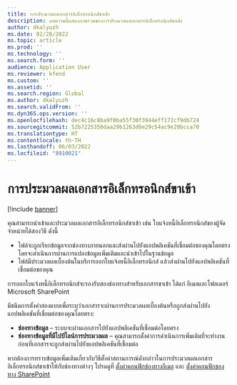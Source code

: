 ```yaml
---
title: การประมวลผลเอกสารอิเล็กทรอนิกส์ขาเข้า
description: บทความนี้แสดงภาพรวมของการประมวลผลเอกสารอิเล็กทรอนิกส์ขาเข้า
author: dkalyuzh
ms.date: 02/28/2022
ms.topic: article
ms.prod: ''
ms.technology: ''
ms.search.form: ''
audience: Application User
ms.reviewer: kfend
ms.custom: ''
ms.assetid: ''
ms.search.region: Global
ms.author: dkalyuzh
ms.search.validFrom: ''
ms.dyn365.ops.version: ''
ms.openlocfilehash: dec4c16c8ba9f0ba55f30f3944eff172cf9db724
ms.sourcegitcommit: 52b7225350daa29b1263d8e29c54ac9e20bcca70
ms.translationtype: HT
ms.contentlocale: th-TH
ms.lasthandoff: 06/03/2022
ms.locfileid: "8910021"
---
```

# <a name="processing-of-incoming-electronic-documents"></a>การประมวลผลเอกสารอิเล็กทรอนิกส์ขาเข้า

[!include [banner](../includes/banner.md)]

คุณสามารถนําเข้าและประมวลผลเอกสารอิเล็กทรอนิกส์ขาเข้า เช่น ใบแจ้งหนี้อิเล็กทรอนิกส์ของผู้จัดจำหน่ายได้สองวิธี ดังนี้

- ไฟล์จะถูกเรียกข้อมูลจากช่องทางภายนอกและส่งผ่านไปยังแอปพลิเคชันที่เชื่อมต่อของคุณโดยตรง โดยจะดำเนินการผ่านการแปลงข้อมูลเพิ่มเติมและนําเข้าไปในฐานข้อมูล
- ไฟล์มีประมวลผลเบื้องต้นในบริการออกใบแจ้งหนี้อิเล็กทรอนิกส์ แล้วส่งผ่านไปยังแอปพลิเคชันที่เชื่อมต่อของคุณ

การออกใบแจ้งหนี้อิเล็กทรอนิกส์จะรองรับสองช่องทางสำหรับเอกสารขาเข้า ได้แก่ อีเมลและโฟลเดอร์ Microsoft SharePoint

มีชนิดการตั้งค่าสองแบบเพื่อระบุว่าเอกสารจะผ่านการประมวลผลเบื้องต้นหรือถูกส่งผ่านไปยังแอปพลิเคชันที่เชื่อมต่อของคุณโดยตรง:

- **ช่องทางข้อมูล** – ระบบจะผ่านเอกสารไปยังแอปพลิเคชันที่เชื่อมต่อโดยตรง
- **ช่องทางข้อมูลที่มีไปป์ไลน์การประมวลผล** – คุณสามารถตั้งค่าการดำเนินการเพิ่มเติมที่จะทำงานก่อนที่เอกสารจะถูกส่งผ่านไปยังแอปพลิเคชันที่เชื่อมต่อ

หากต้องการทราบข้อมูลเพิ่มเติมเกี่ยวกับวิธีตั้งค่าสถานการณ์ดังกล่าวในการประมวลผลเอกสารอิเล็กทรอนิกส์ขาเข้าให้กับช่องทางต่างๆ โปรดดูที่ [ตั้งค่าคอนฟิกช่องทางอีเมล](e-invoicing-configure-email.md) และ [ตั้งค่าคอนฟิกชองทาง SharePoint](e-invoicing-configure-sharepoint-channel.md)
